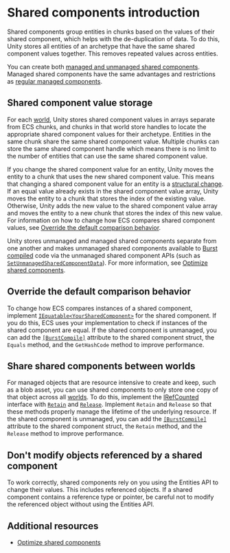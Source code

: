 # Shared components introduction

Shared components group entities in chunks based on the values of their shared component, which helps with the de-duplication of data. To do this, Unity stores all entities of an archetype that have the same shared component values together. This removes repeated values across entities.

You can create both [managed and unmanaged shared components](components-shared-create.md). Managed shared components have the same advantages and restrictions as [regular managed components](components-managed.md).

## Shared component value storage

For each [world](concepts-worlds.md), Unity stores shared component values in arrays separate from ECS chunks, and chunks in that world store handles to locate the appropriate shared component values for their archetype. Entities in the same chunk share the same shared component value. Multiple chunks can store the same shared component handle which means there is no limit to the number of entities that can use the same shared component value.

If you change the shared component value for an entity, Unity moves the entity to a chunk that uses the new shared component value. This means that changing a shared component value for an entity is a [structural change](concepts-structural-changes.md). If an equal value already exists in the shared component value array, Unity moves the entity to a chunk that stores the index of the existing value. Otherwise, Unity adds the new value to the shared component value array and moves the entity to a new chunk that stores the index of this new value. For information on how to change how ECS compares shared component values, see [Override the default comparison behavior](#override-the-default-comparison-behavior).

Unity stores unmanaged and managed shared components separate from one another and makes unmanaged shared components available to [Burst compiled](https://docs.unity3d.com/Packages/com.unity.burst@latest/index.html) code via the unmanaged shared component APIs (such as [`SetUnmanagedSharedComponentData`](xref:Unity.Entities.EntityManager.SetUnmanagedSharedComponentData*)). For more information, see [Optimize shared components](components-shared-optimize.md).

## Override the default comparison behavior
To change how ECS compares instances of a shared component, implement [`IEquatable<YourSharedComponent>`](https://docs.microsoft.com/en-us/dotnet/api/system.iequatable-1.equals) for the shared component. If you do this, ECS uses your implementation to check if instances of the shared component are equal. If the shared component is unmanaged, you can add the [`[BurstCompile]`](https://docs.unity3d.com/Packages/com.unity.burst@latest/index.html?subfolder=/api/Unity.Burst.BurstCompileAttribute.html) attribute to the shared component struct, the `Equals` method, and the `GetHashCode` method to improve performance.

## Share shared components between worlds

For managed objects that are resource intensive to create and keep, such as a blob asset, you can use shared components to only store one copy of that object across all [worlds](concepts-worlds.md). To do this, implement the [IRefCounted](xref:Unity.Entities.IRefCounted) interface with  [`Retain`](xref:Unity.Entities.IRefCounted.Retain) and [`Release`](xref:Unity.Entities.IRefCounted.Release). Implement `Retain` and `Release` so that these methods properly manage the lifetime of the underlying resource. If the shared component is unmanaged, you can add the [`[BurstCompile]`](https://docs.unity3d.com/Packages/com.unity.burst@latest/index.html?subfolder=/api/Unity.Burst.BurstCompileAttribute.html) attribute to the shared component struct, the `Retain` method, and the `Release` method to improve performance.

## Don't modify objects referenced by a shared component

To work correctly, shared components rely on you using the Entities API to change their values. This includes referenced objects. If a shared component contains a reference type or pointer, be careful not to modify the referenced object without using the Entities API.

## Additional resources

* [Optimize shared components](components-shared-optimize.md)